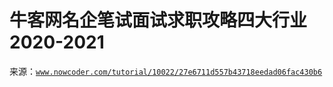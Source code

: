 # 牛客网名企笔试面试求职攻略四大行业 2020-2021

来源：[`www.nowcoder.com/tutorial/10022/27e6711d557b43718eedad06fac430b6`](https://www.nowcoder.com/tutorial/10022/27e6711d557b43718eedad06fac430b6)